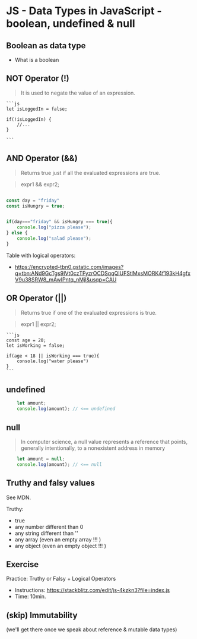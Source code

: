 # JS - Data Types in JavaScript - boolean, undefined & null


<!--- 

Status: ready

-->


## Boolean as data type

- What is a boolean



## NOT Operator (!)


> It is used to negate the value of an expression.

    ```js
    let isLoggedIn = false;

    if(!isLoggedIn) {
        //...
    }

    ```



## AND Operator (&&)

> Returns true just if all the evaluated expressions are true.


> expr1 && expr2;


```js

const day = "friday"
const isHungry = true;


if(day==="friday" && isHungry === true){
    console.log("pizza please");
} else {
    console.log("salad please");
}
```


Table with logical operators:
- https://encrypted-tbn0.gstatic.com/images?q=tbn:ANd9GcTgs9IVt0czTFyzrOCDSqqQIUFStlMxsMORK4f193kH4gfxV9u38SRW8_mAwIPntq_nMjI&usqp=CAU



## OR Operator (||)

> Returns true if one of the evaluated expressions is true.

> expr1 || expr2;

    ```js
    const age = 20;
    let isWorking = false;

    if(age < 18 || isWorking === true){
        console.log("water please")
    }
    ```




## undefined

```js
    let amount;
    console.log(amount); // <== undefined
```



## null

> In computer science, a null value represents a reference that points, generally intentionally, to a nonexistent address in memory

```js
    let amount = null;
    console.log(amount); // <== null
```



## Truthy and falsy values

See MDN.


Truthy:
- true
- any number different than 0
- any string different than ''
- any array  (even an empty array !!! )
- any object  (even an empty object !!! )



## Exercise

Practice: Truthy or Falsy + Logical Operators
- Instructions: https://stackblitz.com/edit/js-4kzkn3?file=index.js
- Time: 10min.




## (skip) Immutability

(we'll get there once we speak about reference & mutable data types)




